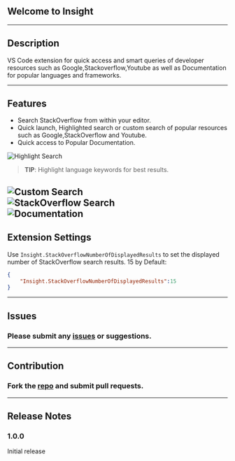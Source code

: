 ## **Welcome to Insight**

------------------------------------------------------------------------------------------------
## Description

VS Code extension for quick access and smart queries of developer resources such as Google,Stackoverflow,Youtube as well as Documentation for popular languages and frameworks.

------------------------------------------------------------------------------------------------

## Features
* Search StackOverflow from within your editor.
* Quick launch, Highlighted search or custom search of popular resources such as Google,StackOverflow and Youtube.
* Quick access to Popular Documentation.  

![Highlight Search](https://github.com/TylerMcGinn/Insight/blob/master/Media/highlightSearch.gif)

> **TIP**: Highlight language keywords for best results.

![Custom Search](https://github.com/TylerMcGinn/Insight/blob/master/Media/customSearch.gif)
<br/>
![StackOverflow Search](https://github.com/TylerMcGinn/Insight/blob/master/Media/stackOverflowSearch.gif)
<br/>
![Documentation](https://github.com/TylerMcGinn/Insight/blob/master/Media/documentation.gif)
------------------------------------------------------------------------------------------------

## Extension Settings
Use `Insight.StackOverflowNumberOfDisplayedResults` to set the displayed number of StackOverflow search results. 15 by Default:
```json
{
    "Insight.StackOverflowNumberOfDisplayedResults":15
}
```

------------------------------------------------------------------------------------------------

## Issues
### Please submit any [issues](https://github.com/TylerMcGinn/Insight/issues) or suggestions. 

------------------------------------------------------------------------------------------------

## Contribution
### Fork the [repo](https://github.com/TylerMcGinn/Insight) and submit pull requests.

------------------------------------------------------------------------------------------------

## Release Notes
### 1.0.0
Initial release



